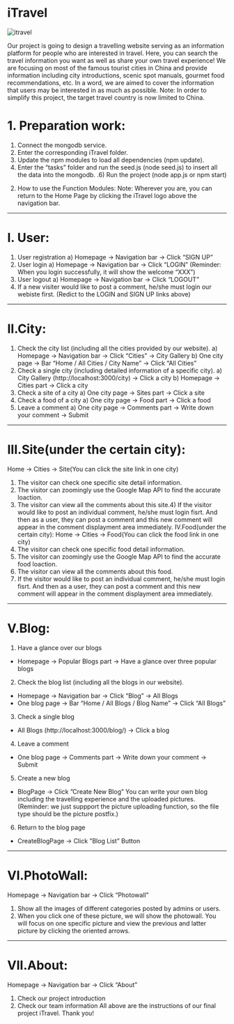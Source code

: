 # iTravel

![itravel](https://github.com/qiedingding/iTravel/blob/master/public/images/logo.PNG "Logo")

Our project is going to design a travelling website serving as an information platform
for people who are interested in travel. Here, you can search the travel information you
want as well as share your own travel experience! We are focusing on most of the
famous tourist cities in China and provide information including city introductions,
scenic spot manuals, gourmet food recommendations, etc. In a word, we are aimed to
cover the information that users may be interested in as much as possible.
Note: In order to simplify this project, the target travel country is now limited to China.

# 1. Preparation work:
1) Connect the mongodb service.
2) Enter the corresponding iTravel folder.
3) Update the npm modules to load all dependencies (npm update).
4) Enter the “tasks” folder and run the seed.js (node seed.js) to insert all the data into the mongodb.
.6) Run the project (node app.js or npm start)
2. How to use the Function Modules:
Note: Wherever you are, you can return to the Home Page by clicking the iTravel
logo above the navigation bar.
---
# I. User:
1) User registration
a) Homepage → Navigation bar → Click “SIGN UP”
2) User login
a) Homepage → Navigation bar → Click “LOGIN” (Reminder: When you login
successfully, it will show the welcome “XXX”)
3) User logout
a) Homepage → Navigation bar → Click “LOGOUT”
4) If a new visiter would like to post a comment, he/she must login our webiste first.
(Redict to the LOGIN and SIGN UP links above)
---
# II.City:
1) Check the city list (including all the cities provided by our website).
a) Homepage → Navigation bar → Click “Cities” → City Gallery
b) One city page → Bar “Home / All Cities / City Name” → Click “All Cities”
2) Check a single city (including detailed information of a specific city).
a) City Gallery (http://localhost:3000/city) → Click a city
b) Homepage → Cities part → Click a city
3) Check a site of a city
a) One city page → Sites part → Click a site
4) Check a food of a city
a) One city page → Food part → Click a food
5) Leave a comment
a) One city page → Comments part → Write down your comment → Submit
---
# III.Site(under the certain city):
Home → Cities → Site(You can click the site link in one city)
1) The visitor can check one specific site detail information.
2) The visitor can zoomingly use the Google Map API to find the accurate loaction.
3) The visitor can view all the comments about this site.4) If the visitor would like to post an individual comment, he/she must login fisrt. And
then as a user, they can post a comment and this new comment will appear in the
comment displayment area immediately.
IV.Food(under the certain city):
Home → Cities → Food(You can click the food link in one city)
1) The visitor can check one specific food detail information.
2) The visitor can zoomingly use the Google Map API to find the accurate food loaction.
3) The visitor can view all the comments about this food.
4) If the visitor would like to post an individual comment, he/she must login fisrt. And
then as a user, they can post a comment and this new comment will appear in the
comment displayment area immediately.
---
# V.Blog:
1) Have a glance over our blogs
 * Homepage → Popular Blogs part → Have a glance over three popular blogs
2) Check the blog list (including all the blogs in our website).
  * Homepage → Navigation bar → Click “Blog” → All Blogs
  * One blog page → Bar “Home / All Blogs / Blog Name” → Click “All Blogs”
3) Check a single blog
  * All Blogs (http://localhost:3000/blog/) → Click a blog
4) Leave a comment
 * One blog page → Comments part → Write down your comment → Submit
5) Create a new blog
  * BlogPage → Click ”Create New Blog”
You can write your own blog including the travelling experience and the uploaded
pictures. (Reminder: we just suppport the picture uploading function, so the file type
should be the picture postfix.)
6) Return to the blog page
 * CreateBlogPage → Click ”Blog List” Button
---
# VI.PhotoWall:
Homepage → Navigation bar → Click “Photowall”
1) Show all the images of different categories posted by admins or users.
2) When you click one of these picture, we will show the photowall. You will focus on
one specific picture and view the previous and latter picture by clicking the oriented
arrows.
---
# VII.About:
Homepage → Navigation bar → Click “About”
1) Check our project introduction
2) Check our team information
All above are the instructions of our final project iTravel.
Thank you!
